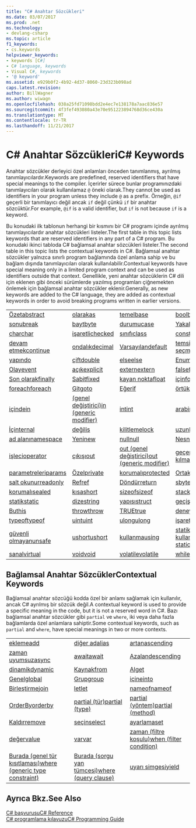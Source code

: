 ```yaml
---
title: "C# Anahtar Sözcükleri"
ms.date: 03/07/2017
ms.prod: .net
ms.technology:
- devlang-csharp
ms.topic: article
f1_keywords:
- cs.keywords
helpviewer_keywords:
- keywords [C#]
- C# language, keywords
- Visual C#, keywords
- '@ keyword'
ms.assetid: e929b0f2-4b92-4d37-8060-23d323b098ad
caps.latest.revision: 
author: BillWagner
ms.author: wiwagn
ms.openlocfilehash: 038a25fd71098bdd2e4ec7e138178a7aac836e57
ms.sourcegitcommit: 4f3fef493080a43e70e951223894768d36ce430a
ms.translationtype: MT
ms.contentlocale: tr-TR
ms.lasthandoff: 11/21/2017
---
```

# <a name="c-keywords"></a><span data-ttu-id="76b58-102">C# Anahtar Sözcükleri</span><span class="sxs-lookup"><span data-stu-id="76b58-102">C# Keywords</span></span>
<span data-ttu-id="76b58-103">Anahtar sözcükler derleyici özel anlamları önceden tanımlanmış, ayrılmış tanımlayıcılardır.</span><span class="sxs-lookup"><span data-stu-id="76b58-103">Keywords are predefined, reserved identifiers that have special meanings to the compiler.</span></span> <span data-ttu-id="76b58-104">İçerirler sürece bunlar programınızdaki tanımlayıcıları olarak kullanılamaz `@` öneki olarak.</span><span class="sxs-lookup"><span data-stu-id="76b58-104">They cannot be used as identifiers in your program unless they include `@` as a prefix.</span></span> <span data-ttu-id="76b58-105">Örneğin, `@if` geçerli bir tanımlayıcı değil ancak `if` değil çünkü `if` bir anahtar sözcüktür.</span><span class="sxs-lookup"><span data-stu-id="76b58-105">For example, `@if` is a valid identifier, but `if` is not because `if` is a keyword.</span></span>  
  
 <span data-ttu-id="76b58-106">Bu konudaki ilk tablonun herhangi bir kısmını bir C# programı içinde ayrılmış tanımlayıcılardır anahtar sözcükleri listeler.</span><span class="sxs-lookup"><span data-stu-id="76b58-106">The first table in this topic lists keywords that are reserved identifiers in any part of a C# program.</span></span> <span data-ttu-id="76b58-107">Bu konudaki ikinci tabloda C# bağlamsal anahtar sözcükleri listeler.</span><span class="sxs-lookup"><span data-stu-id="76b58-107">The second table in this topic lists the contextual keywords in C#.</span></span> <span data-ttu-id="76b58-108">Bağlamsal anahtar sözcükler yalnızca sınırlı program bağlamında özel anlama sahip ve bu bağlam dışında tanımlayıcıları olarak kullanılabilir.</span><span class="sxs-lookup"><span data-stu-id="76b58-108">Contextual keywords have special meaning only in a limited program context and can be used as identifiers outside that context.</span></span> <span data-ttu-id="76b58-109">Genellikle, yeni anahtar sözcüklerin C# dili için eklenen gibi önceki sürümlerde yazılmış programları çiğnemekten önlemek için bağlamsal anahtar sözcükler eklenir.</span><span class="sxs-lookup"><span data-stu-id="76b58-109">Generally, as new keywords are added to the C# language, they are added as contextual keywords in order to avoid breaking programs written in earlier versions.</span></span>  
  
|||||  
|---|---|---|---|  
|[<span data-ttu-id="76b58-110">Özet</span><span class="sxs-lookup"><span data-stu-id="76b58-110">abstract</span></span>](../../../csharp/language-reference/keywords/abstract.md)|[<span data-ttu-id="76b58-111">olarak</span><span class="sxs-lookup"><span data-stu-id="76b58-111">as</span></span>](../../../csharp/language-reference/keywords/as.md)|[<span data-ttu-id="76b58-112">temel</span><span class="sxs-lookup"><span data-stu-id="76b58-112">base</span></span>](../../../csharp/language-reference/keywords/base.md)|[<span data-ttu-id="76b58-113">bool</span><span class="sxs-lookup"><span data-stu-id="76b58-113">bool</span></span>](../../../csharp/language-reference/keywords/bool.md)|  
|[<span data-ttu-id="76b58-114">sonu</span><span class="sxs-lookup"><span data-stu-id="76b58-114">break</span></span>](../../../csharp/language-reference/keywords/break.md)|[<span data-ttu-id="76b58-115">bayt</span><span class="sxs-lookup"><span data-stu-id="76b58-115">byte</span></span>](../../../csharp/language-reference/keywords/byte.md)|[<span data-ttu-id="76b58-116">durumu</span><span class="sxs-lookup"><span data-stu-id="76b58-116">case</span></span>](../../../csharp/language-reference/keywords/switch.md)|[<span data-ttu-id="76b58-117">Yakalama</span><span class="sxs-lookup"><span data-stu-id="76b58-117">catch</span></span>](../../../csharp/language-reference/keywords/try-catch.md)|  
|[<span data-ttu-id="76b58-118">char</span><span class="sxs-lookup"><span data-stu-id="76b58-118">char</span></span>](../../../csharp/language-reference/keywords/char.md)|[<span data-ttu-id="76b58-119">işaretli</span><span class="sxs-lookup"><span data-stu-id="76b58-119">checked</span></span>](../../../csharp/language-reference/keywords/checked.md)|[<span data-ttu-id="76b58-120">sınıfı</span><span class="sxs-lookup"><span data-stu-id="76b58-120">class</span></span>](../../../csharp/language-reference/keywords/class.md)|[<span data-ttu-id="76b58-121">const</span><span class="sxs-lookup"><span data-stu-id="76b58-121">const</span></span>](../../../csharp/language-reference/keywords/const.md)|  
|[<span data-ttu-id="76b58-122">devam etmek</span><span class="sxs-lookup"><span data-stu-id="76b58-122">continue</span></span>](../../../csharp/language-reference/keywords/continue.md)|[<span data-ttu-id="76b58-123">ondalık</span><span class="sxs-lookup"><span data-stu-id="76b58-123">decimal</span></span>](../../../csharp/language-reference/keywords/decimal.md)|[<span data-ttu-id="76b58-124">Varsayılan</span><span class="sxs-lookup"><span data-stu-id="76b58-124">default</span></span>](../../../csharp/language-reference/keywords/default.md)|[<span data-ttu-id="76b58-125">temsilci seçme</span><span class="sxs-lookup"><span data-stu-id="76b58-125">delegate</span></span>](../../../csharp/language-reference/keywords/delegate.md)|  
|[<span data-ttu-id="76b58-126">yapın</span><span class="sxs-lookup"><span data-stu-id="76b58-126">do</span></span>](../../../csharp/language-reference/keywords/do.md)|[<span data-ttu-id="76b58-127">çift</span><span class="sxs-lookup"><span data-stu-id="76b58-127">double</span></span>](../../../csharp/language-reference/keywords/double.md)|[<span data-ttu-id="76b58-128">else</span><span class="sxs-lookup"><span data-stu-id="76b58-128">else</span></span>](../../../csharp/language-reference/keywords/if-else.md)|[<span data-ttu-id="76b58-129">Enum</span><span class="sxs-lookup"><span data-stu-id="76b58-129">enum</span></span>](../../../csharp/language-reference/keywords/enum.md)|  
|[<span data-ttu-id="76b58-130">Olay</span><span class="sxs-lookup"><span data-stu-id="76b58-130">event</span></span>](../../../csharp/language-reference/keywords/event.md)|[<span data-ttu-id="76b58-131">açık</span><span class="sxs-lookup"><span data-stu-id="76b58-131">explicit</span></span>](../../../csharp/language-reference/keywords/explicit.md)|[<span data-ttu-id="76b58-132">extern</span><span class="sxs-lookup"><span data-stu-id="76b58-132">extern</span></span>](../../../csharp/language-reference/keywords/extern.md)|[<span data-ttu-id="76b58-133">false</span><span class="sxs-lookup"><span data-stu-id="76b58-133">false</span></span>](../../../csharp/language-reference/keywords/false.md)|  
|[<span data-ttu-id="76b58-134">Son olarak</span><span class="sxs-lookup"><span data-stu-id="76b58-134">finally</span></span>](../../../csharp/language-reference/keywords/try-finally.md)|[<span data-ttu-id="76b58-135">Sabit</span><span class="sxs-lookup"><span data-stu-id="76b58-135">fixed</span></span>](../../../csharp/language-reference/keywords/fixed-statement.md)|[<span data-ttu-id="76b58-136">kayan nokta</span><span class="sxs-lookup"><span data-stu-id="76b58-136">float</span></span>](../../../csharp/language-reference/keywords/float.md)|[<span data-ttu-id="76b58-137">için</span><span class="sxs-lookup"><span data-stu-id="76b58-137">for</span></span>](../../../csharp/language-reference/keywords/for.md)|  
|[<span data-ttu-id="76b58-138">foreach</span><span class="sxs-lookup"><span data-stu-id="76b58-138">foreach</span></span>](../../../csharp/language-reference/keywords/foreach-in.md)|[<span data-ttu-id="76b58-139">Git</span><span class="sxs-lookup"><span data-stu-id="76b58-139">goto</span></span>](../../../csharp/language-reference/keywords/goto.md)|[<span data-ttu-id="76b58-140">Eğer</span><span class="sxs-lookup"><span data-stu-id="76b58-140">if</span></span>](../../../csharp/language-reference/keywords/if-else.md)|[<span data-ttu-id="76b58-141">örtük</span><span class="sxs-lookup"><span data-stu-id="76b58-141">implicit</span></span>](../../../csharp/language-reference/keywords/implicit.md)|  
|[<span data-ttu-id="76b58-142">içinde</span><span class="sxs-lookup"><span data-stu-id="76b58-142">in</span></span>](../../../csharp/language-reference/keywords/foreach-in.md)|[<span data-ttu-id="76b58-143">(genel değiştirici)</span><span class="sxs-lookup"><span data-stu-id="76b58-143">in (generic modifier)</span></span>](../../../csharp/language-reference/keywords/in-generic-modifier.md)|[<span data-ttu-id="76b58-144">int</span><span class="sxs-lookup"><span data-stu-id="76b58-144">int</span></span>](../../../csharp/language-reference/keywords/int.md)|[<span data-ttu-id="76b58-145">arabirimi</span><span class="sxs-lookup"><span data-stu-id="76b58-145">interface</span></span>](../../../csharp/language-reference/keywords/interface.md)|  
|[<span data-ttu-id="76b58-146">İç</span><span class="sxs-lookup"><span data-stu-id="76b58-146">internal</span></span>](../../../csharp/language-reference/keywords/internal.md)|[<span data-ttu-id="76b58-147">değil</span><span class="sxs-lookup"><span data-stu-id="76b58-147">is</span></span>](../../../csharp/language-reference/keywords/is.md)|[<span data-ttu-id="76b58-148">kilitleme</span><span class="sxs-lookup"><span data-stu-id="76b58-148">lock</span></span>](../../../csharp/language-reference/keywords/lock-statement.md)|[<span data-ttu-id="76b58-149">uzun</span><span class="sxs-lookup"><span data-stu-id="76b58-149">long</span></span>](../../../csharp/language-reference/keywords/long.md)|
|[<span data-ttu-id="76b58-150">ad alanı</span><span class="sxs-lookup"><span data-stu-id="76b58-150">namespace</span></span>](../../../csharp/language-reference/keywords/namespace.md)|[<span data-ttu-id="76b58-151">Yeni</span><span class="sxs-lookup"><span data-stu-id="76b58-151">new</span></span>](../../../csharp/language-reference/keywords/new.md)|[<span data-ttu-id="76b58-152">null</span><span class="sxs-lookup"><span data-stu-id="76b58-152">null</span></span>](../../../csharp/language-reference/keywords/null.md)|[<span data-ttu-id="76b58-153">Nesne</span><span class="sxs-lookup"><span data-stu-id="76b58-153">object</span></span>](../../../csharp/language-reference/keywords/object.md)|
[<span data-ttu-id="76b58-154">işleci</span><span class="sxs-lookup"><span data-stu-id="76b58-154">operator</span></span>](../../../csharp/language-reference/keywords/operator.md)|[<span data-ttu-id="76b58-155">çıkışı</span><span class="sxs-lookup"><span data-stu-id="76b58-155">out</span></span>](../../../csharp/language-reference/keywords/out.md)|[<span data-ttu-id="76b58-156">out (genel değiştirici)</span><span class="sxs-lookup"><span data-stu-id="76b58-156">out (generic modifier)</span></span>](../../../csharp/language-reference/keywords/out-generic-modifier.md)|[<span data-ttu-id="76b58-157">geçersiz kılma</span><span class="sxs-lookup"><span data-stu-id="76b58-157">override</span></span>](../../../csharp/language-reference/keywords/override.md)|
|[<span data-ttu-id="76b58-158">parametreleri</span><span class="sxs-lookup"><span data-stu-id="76b58-158">params</span></span>](../../../csharp/language-reference/keywords/params.md)|[<span data-ttu-id="76b58-159">Özel</span><span class="sxs-lookup"><span data-stu-id="76b58-159">private</span></span>](../../../csharp/language-reference/keywords/private.md)|[<span data-ttu-id="76b58-160">korumalı</span><span class="sxs-lookup"><span data-stu-id="76b58-160">protected</span></span>](../../../csharp/language-reference/keywords/protected.md)|[<span data-ttu-id="76b58-161">Ortak</span><span class="sxs-lookup"><span data-stu-id="76b58-161">public</span></span>](../../../csharp/language-reference/keywords/public.md)|
|[<span data-ttu-id="76b58-162">salt okunur</span><span class="sxs-lookup"><span data-stu-id="76b58-162">readonly</span></span>](../../../csharp/language-reference/keywords/readonly.md)|[<span data-ttu-id="76b58-163">Ref</span><span class="sxs-lookup"><span data-stu-id="76b58-163">ref</span></span>](../../../csharp/language-reference/keywords/ref.md)|[<span data-ttu-id="76b58-164">Döndür</span><span class="sxs-lookup"><span data-stu-id="76b58-164">return</span></span>](../../../csharp/language-reference/keywords/return.md)|[<span data-ttu-id="76b58-165">sbyte</span><span class="sxs-lookup"><span data-stu-id="76b58-165">sbyte</span></span>](../../../csharp/language-reference/keywords/sbyte.md)|
|[<span data-ttu-id="76b58-166">korumalı</span><span class="sxs-lookup"><span data-stu-id="76b58-166">sealed</span></span>](../../../csharp/language-reference/keywords/sealed.md)|[<span data-ttu-id="76b58-167">kısa</span><span class="sxs-lookup"><span data-stu-id="76b58-167">short</span></span>](../../../csharp/language-reference/keywords/short.md)|[<span data-ttu-id="76b58-168">sizeof</span><span class="sxs-lookup"><span data-stu-id="76b58-168">sizeof</span></span>](../../../csharp/language-reference/keywords/sizeof.md)|[<span data-ttu-id="76b58-169">stackalloc</span><span class="sxs-lookup"><span data-stu-id="76b58-169">stackalloc</span></span>](../../../csharp/language-reference/keywords/stackalloc.md)|
|[<span data-ttu-id="76b58-170">statik</span><span class="sxs-lookup"><span data-stu-id="76b58-170">static</span></span>](../../../csharp/language-reference/keywords/static.md)|[<span data-ttu-id="76b58-171">dize</span><span class="sxs-lookup"><span data-stu-id="76b58-171">string</span></span>](../../../csharp/language-reference/keywords/string.md)|[<span data-ttu-id="76b58-172">yapısı</span><span class="sxs-lookup"><span data-stu-id="76b58-172">struct</span></span>](../../../csharp/language-reference/keywords/struct.md)|[<span data-ttu-id="76b58-173">geçiş</span><span class="sxs-lookup"><span data-stu-id="76b58-173">switch</span></span>](../../../csharp/language-reference/keywords/switch.md)|
|[<span data-ttu-id="76b58-174">Bu</span><span class="sxs-lookup"><span data-stu-id="76b58-174">this</span></span>](../../../csharp/language-reference/keywords/this.md)|[<span data-ttu-id="76b58-175">throw</span><span class="sxs-lookup"><span data-stu-id="76b58-175">throw</span></span>](../../../csharp/language-reference/keywords/throw.md)|[<span data-ttu-id="76b58-176">TRUE</span><span class="sxs-lookup"><span data-stu-id="76b58-176">true</span></span>](../../../csharp/language-reference/keywords/true.md)|[<span data-ttu-id="76b58-177">deneyin</span><span class="sxs-lookup"><span data-stu-id="76b58-177">try</span></span>](../../../csharp/language-reference/keywords/try-catch.md)|   
|[<span data-ttu-id="76b58-178">typeof</span><span class="sxs-lookup"><span data-stu-id="76b58-178">typeof</span></span>](../../../csharp/language-reference/keywords/typeof.md)|[<span data-ttu-id="76b58-179">uint</span><span class="sxs-lookup"><span data-stu-id="76b58-179">uint</span></span>](../../../csharp/language-reference/keywords/uint.md)|[<span data-ttu-id="76b58-180">ulong</span><span class="sxs-lookup"><span data-stu-id="76b58-180">ulong</span></span>](../../../csharp/language-reference/keywords/ulong.md)|[<span data-ttu-id="76b58-181">işaretli</span><span class="sxs-lookup"><span data-stu-id="76b58-181">unchecked</span></span>](../../../csharp/language-reference/keywords/unchecked.md)|
|[<span data-ttu-id="76b58-182">güvenli olmayan</span><span class="sxs-lookup"><span data-stu-id="76b58-182">unsafe</span></span>](../../../csharp/language-reference/keywords/unsafe.md)|[<span data-ttu-id="76b58-183">ushort</span><span class="sxs-lookup"><span data-stu-id="76b58-183">ushort</span></span>](../../../csharp/language-reference/keywords/ushort.md)|[<span data-ttu-id="76b58-184">kullanma</span><span class="sxs-lookup"><span data-stu-id="76b58-184">using</span></span>](../../../csharp/language-reference/keywords/using.md)|[<span data-ttu-id="76b58-185">statik kullanma</span><span class="sxs-lookup"><span data-stu-id="76b58-185">using static</span></span>](using-static.md)|
|[<span data-ttu-id="76b58-186">sanal</span><span class="sxs-lookup"><span data-stu-id="76b58-186">virtual</span></span>](../../../csharp/language-reference/keywords/virtual.md)|[<span data-ttu-id="76b58-187">void</span><span class="sxs-lookup"><span data-stu-id="76b58-187">void</span></span>](../../../csharp/language-reference/keywords/void.md)|[<span data-ttu-id="76b58-188">volatile</span><span class="sxs-lookup"><span data-stu-id="76b58-188">volatile</span></span>](../../../csharp/language-reference/keywords/volatile.md)|[<span data-ttu-id="76b58-189">while</span><span class="sxs-lookup"><span data-stu-id="76b58-189">while</span></span>](../../../csharp/language-reference/keywords/while.md)|

## <a name="contextual-keywords"></a><span data-ttu-id="76b58-190">Bağlamsal Anahtar Sözcükler</span><span class="sxs-lookup"><span data-stu-id="76b58-190">Contextual Keywords</span></span>  
 <span data-ttu-id="76b58-191">Bağlamsal anahtar sözcüğü kodda özel bir anlamı sağlamak için kullanılır, ancak C# ayrılmış bir sözcük değil.</span><span class="sxs-lookup"><span data-stu-id="76b58-191">A contextual keyword is used to provide a specific meaning in the code, but it is not a reserved word in C#.</span></span> <span data-ttu-id="76b58-192">Bazı bağlamsal anahtar sözcükler gibi `partial` ve `where`, iki veya daha fazla bağlamlarda özel anlamlara sahiptir.</span><span class="sxs-lookup"><span data-stu-id="76b58-192">Some contextual keywords, such as `partial` and `where`, have special meanings in two or more contexts.</span></span>  
  
||||  
|---|---|---|  
|[<span data-ttu-id="76b58-193">ekleme</span><span class="sxs-lookup"><span data-stu-id="76b58-193">add</span></span>](../../../csharp/language-reference/keywords/add.md)|[<span data-ttu-id="76b58-194">diğer ad</span><span class="sxs-lookup"><span data-stu-id="76b58-194">alias</span></span>](../../../csharp/language-reference/keywords/extern-alias.md)|[<span data-ttu-id="76b58-195">artan</span><span class="sxs-lookup"><span data-stu-id="76b58-195">ascending</span></span>](../../../csharp/language-reference/keywords/ascending.md)|  
|[<span data-ttu-id="76b58-196">zaman uyumsuz</span><span class="sxs-lookup"><span data-stu-id="76b58-196">async</span></span>](../../../csharp/language-reference/keywords/async.md)|[<span data-ttu-id="76b58-197">await</span><span class="sxs-lookup"><span data-stu-id="76b58-197">await</span></span>](../../../csharp/language-reference/keywords/await.md)|[<span data-ttu-id="76b58-198">Azalan</span><span class="sxs-lookup"><span data-stu-id="76b58-198">descending</span></span>](../../../csharp/language-reference/keywords/descending.md)|  
|[<span data-ttu-id="76b58-199">dinamik</span><span class="sxs-lookup"><span data-stu-id="76b58-199">dynamic</span></span>](../../../csharp/language-reference/keywords/dynamic.md)|[<span data-ttu-id="76b58-200">Kaynak</span><span class="sxs-lookup"><span data-stu-id="76b58-200">from</span></span>](../../../csharp/language-reference/keywords/from-clause.md)|[<span data-ttu-id="76b58-201">Al</span><span class="sxs-lookup"><span data-stu-id="76b58-201">get</span></span>](../../../csharp/language-reference/keywords/get.md)|  
|[<span data-ttu-id="76b58-202">Genel</span><span class="sxs-lookup"><span data-stu-id="76b58-202">global</span></span>](../../../csharp/language-reference/keywords/global.md)|[<span data-ttu-id="76b58-203">Grup</span><span class="sxs-lookup"><span data-stu-id="76b58-203">group</span></span>](../../../csharp/language-reference/keywords/group-clause.md)|[<span data-ttu-id="76b58-204">içine</span><span class="sxs-lookup"><span data-stu-id="76b58-204">into</span></span>](../../../csharp/language-reference/keywords/into.md)|  
|[<span data-ttu-id="76b58-205">Birleştirme</span><span class="sxs-lookup"><span data-stu-id="76b58-205">join</span></span>](../../../csharp/language-reference/keywords/join-clause.md)|[<span data-ttu-id="76b58-206">let</span><span class="sxs-lookup"><span data-stu-id="76b58-206">let</span></span>](../../../csharp/language-reference/keywords/let-clause.md)|[<span data-ttu-id="76b58-207">nameof</span><span class="sxs-lookup"><span data-stu-id="76b58-207">nameof</span></span>](nameof.md)|   
|[<span data-ttu-id="76b58-208">OrderBy</span><span class="sxs-lookup"><span data-stu-id="76b58-208">orderby</span></span>](../../../csharp/language-reference/keywords/orderby-clause.md)|[<span data-ttu-id="76b58-209">partial (tür)</span><span class="sxs-lookup"><span data-stu-id="76b58-209">partial (type)</span></span>](../../../csharp/language-reference/keywords/partial-type.md)|[<span data-ttu-id="76b58-210">partial (yöntem)</span><span class="sxs-lookup"><span data-stu-id="76b58-210">partial (method)</span></span>](../../../csharp/language-reference/keywords/partial-method.md)|   
|[<span data-ttu-id="76b58-211">Kaldır</span><span class="sxs-lookup"><span data-stu-id="76b58-211">remove</span></span>](../../../csharp/language-reference/keywords/remove.md)|[<span data-ttu-id="76b58-212">seçin</span><span class="sxs-lookup"><span data-stu-id="76b58-212">select</span></span>](../../../csharp/language-reference/keywords/select-clause.md)|[<span data-ttu-id="76b58-213">ayarlama</span><span class="sxs-lookup"><span data-stu-id="76b58-213">set</span></span>](../../../csharp/language-reference/keywords/set.md)|   
|[<span data-ttu-id="76b58-214">değer</span><span class="sxs-lookup"><span data-stu-id="76b58-214">value</span></span>](../../../csharp/language-reference/keywords/value.md)|[<span data-ttu-id="76b58-215">var</span><span class="sxs-lookup"><span data-stu-id="76b58-215">var</span></span>](../../../csharp/language-reference/keywords/var.md)|[<span data-ttu-id="76b58-216">zaman (filtre koşulu)</span><span class="sxs-lookup"><span data-stu-id="76b58-216">when (filter condition)</span></span>](when.md)|   
|[<span data-ttu-id="76b58-217">Burada (genel tür kısıtlaması)</span><span class="sxs-lookup"><span data-stu-id="76b58-217">where (generic type constraint)</span></span>](../../../csharp/language-reference/keywords/where-generic-type-constraint.md)|[<span data-ttu-id="76b58-218">Burada (sorgu yan tümcesi)</span><span class="sxs-lookup"><span data-stu-id="76b58-218">where (query clause)</span></span>](../../../csharp/language-reference/keywords/where-clause.md)|[<span data-ttu-id="76b58-219">uyarı simgesi</span><span class="sxs-lookup"><span data-stu-id="76b58-219">yield</span></span>](../../../csharp/language-reference/keywords/yield.md)|  
  
## <a name="see-also"></a><span data-ttu-id="76b58-220">Ayrıca Bkz.</span><span class="sxs-lookup"><span data-stu-id="76b58-220">See Also</span></span>  
 [<span data-ttu-id="76b58-221">C# başvurusu</span><span class="sxs-lookup"><span data-stu-id="76b58-221">C# Reference</span></span>](../../../csharp/language-reference/index.md)  
 [<span data-ttu-id="76b58-222">C# programlama kılavuzu</span><span class="sxs-lookup"><span data-stu-id="76b58-222">C# Programming Guide</span></span>](../../../csharp/programming-guide/index.md)

